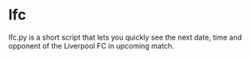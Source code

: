 # lfc

lfc.py is a short script that lets you quickly see the next date, time and opponent of the Liverpool FC in upcoming match.
